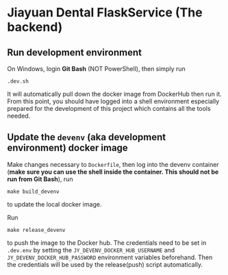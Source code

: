 # Jiayuan Dental FlaskService (The backend)

## Run development environment

On Windows, login **Git Bash** (NOT PowerShell), then simply run
```shell
.dev.sh
```

It will automatically pull down the docker image from DockerHub then run it. From this point, you should have logged into a shell environment especially prepared for the development of this project which contains all the tools needed.

## Update the `devenv` (aka development environment) docker image

Make changes necessary to `Dockerfile`, then log into the devenv container (**make sure you can use the shell inside the container. This should not be run from Git Bash**), run 
```shell
make build_devenv
```
to update the local docker image. 

Run
```shell
make release_devenv
```
to push the image to the Docker hub. The credentials need to be set in `.dev.env` by setting the `JY_DEVENV_DOCKER_HUB_USERNAME` and `JY_DEVENV_DOCKER_HUB_PASSWORD` environment variables beforehand. Then the credentials will be used by the release(push) script automatically.

